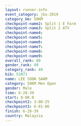 ```yaml
---
layout: runner-info 
event_category: jbu-2019 
category_km: 50KM 
checkpoint-name2: Split 1 E Farm 
checkpoint-name3: Split 2 ATV 
checkpoint-name4: 
checkpoint-name5: 
checkpoint-name6: 
checkpoint-name7: 
checkpoint-name8: 
checkpoint-name9: 
overall_rank: 80
gender_rank: 49
category_rank: 49
bib: 51071
name: LEE SOON SAAM
category: 50KM Men Open
gender: Male
time: 6-28-39
start: 0-00.0
checkpoint2: 3-00-25
checkpoint3: 6-01-06
finish: 6-28-39
country: Malaysia
---
```

